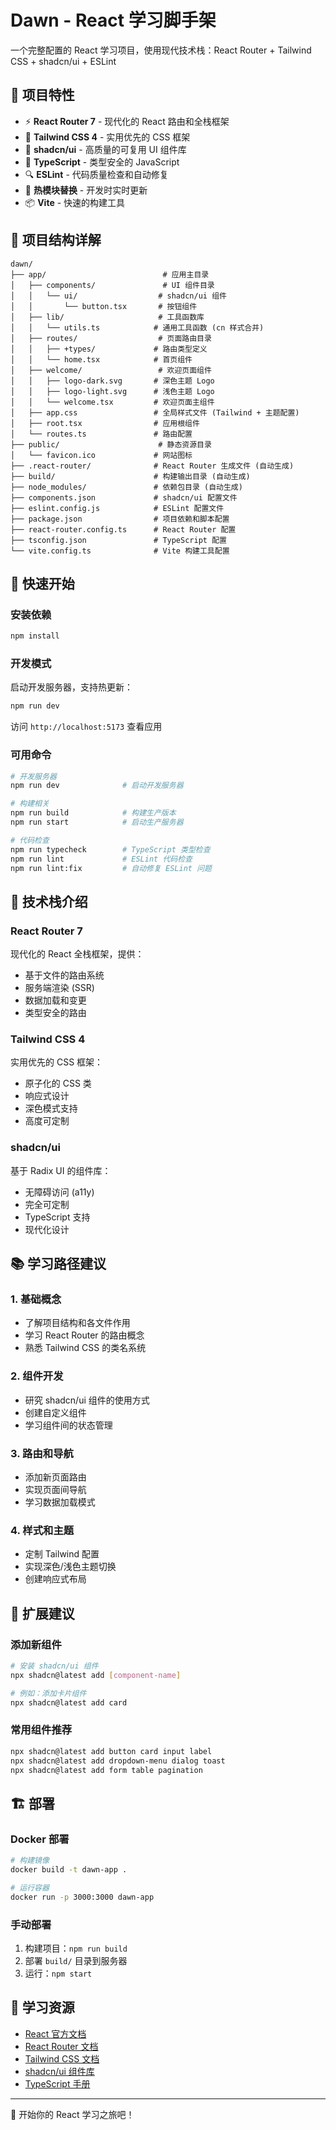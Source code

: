 # Dawn - React 学习脚手架

一个完整配置的 React 学习项目，使用现代技术栈：React Router + Tailwind CSS + shadcn/ui + ESLint

## 🎯 项目特性

- ⚡️ **React Router 7** - 现代化的 React 路由和全栈框架
- 🎨 **Tailwind CSS 4** - 实用优先的 CSS 框架
- 🧩 **shadcn/ui** - 高质量的可复用 UI 组件库
- 📝 **TypeScript** - 类型安全的 JavaScript
- 🔍 **ESLint** - 代码质量检查和自动修复
- 🔄 **热模块替换** - 开发时实时更新
- 📦 **Vite** - 快速的构建工具

## 📁 项目结构详解

```
dawn/
├── app/                          # 应用主目录
│   ├── components/               # UI 组件目录
│   │   └── ui/                  # shadcn/ui 组件
│   │       └── button.tsx       # 按钮组件
│   ├── lib/                     # 工具函数库
│   │   └── utils.ts            # 通用工具函数 (cn 样式合并)
│   ├── routes/                  # 页面路由目录
│   │   ├── +types/             # 路由类型定义
│   │   └── home.tsx            # 首页组件
│   ├── welcome/                 # 欢迎页面组件
│   │   ├── logo-dark.svg       # 深色主题 Logo
│   │   ├── logo-light.svg      # 浅色主题 Logo
│   │   └── welcome.tsx         # 欢迎页面主组件
│   ├── app.css                 # 全局样式文件 (Tailwind + 主题配置)
│   ├── root.tsx                # 应用根组件
│   └── routes.ts               # 路由配置
├── public/                      # 静态资源目录
│   └── favicon.ico             # 网站图标
├── .react-router/              # React Router 生成文件 (自动生成)
├── build/                      # 构建输出目录 (自动生成)
├── node_modules/               # 依赖包目录 (自动生成)
├── components.json             # shadcn/ui 配置文件
├── eslint.config.js            # ESLint 配置文件
├── package.json                # 项目依赖和脚本配置
├── react-router.config.ts      # React Router 配置
├── tsconfig.json               # TypeScript 配置
└── vite.config.ts              # Vite 构建工具配置
```

## 🚀 快速开始

### 安装依赖

```bash
npm install
```

### 开发模式

启动开发服务器，支持热更新：

```bash
npm run dev
```

访问 `http://localhost:5173` 查看应用

### 可用命令

```bash
# 开发服务器
npm run dev              # 启动开发服务器

# 构建相关
npm run build            # 构建生产版本
npm run start            # 启动生产服务器

# 代码检查
npm run typecheck        # TypeScript 类型检查
npm run lint             # ESLint 代码检查
npm run lint:fix         # 自动修复 ESLint 问题
```

## 🎨 技术栈介绍

### React Router 7
现代化的 React 全栈框架，提供：
- 基于文件的路由系统
- 服务端渲染 (SSR)
- 数据加载和变更
- 类型安全的路由

### Tailwind CSS 4
实用优先的 CSS 框架：
- 原子化的 CSS 类
- 响应式设计
- 深色模式支持
- 高度可定制

### shadcn/ui
基于 Radix UI 的组件库：
- 无障碍访问 (a11y)
- 完全可定制
- TypeScript 支持
- 现代化设计

## 📚 学习路径建议

### 1. 基础概念
- 了解项目结构和各文件作用
- 学习 React Router 的路由概念
- 熟悉 Tailwind CSS 的类名系统

### 2. 组件开发
- 研究 shadcn/ui 组件的使用方式
- 创建自定义组件
- 学习组件间的状态管理

### 3. 路由和导航
- 添加新页面路由
- 实现页面间导航
- 学习数据加载模式

### 4. 样式和主题
- 定制 Tailwind 配置
- 实现深色/浅色主题切换
- 创建响应式布局

## 🔧 扩展建议

### 添加新组件
```bash
# 安装 shadcn/ui 组件
npx shadcn@latest add [component-name]

# 例如：添加卡片组件
npx shadcn@latest add card
```

### 常用组件推荐
```bash
npx shadcn@latest add button card input label
npx shadcn@latest add dropdown-menu dialog toast
npx shadcn@latest add form table pagination
```

## 🏗️ 部署

### Docker 部署
```bash
# 构建镜像
docker build -t dawn-app .

# 运行容器
docker run -p 3000:3000 dawn-app
```

### 手动部署
1. 构建项目：`npm run build`
2. 部署 `build/` 目录到服务器
3. 运行：`npm start`

## 📖 学习资源

- [React 官方文档](https://react.dev/)
- [React Router 文档](https://reactrouter.com/)
- [Tailwind CSS 文档](https://tailwindcss.com/)
- [shadcn/ui 组件库](https://ui.shadcn.com/)
- [TypeScript 手册](https://www.typescriptlang.org/docs/)

---

🎉 开始你的 React 学习之旅吧！